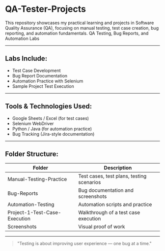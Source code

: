 # QA-Tester-Projects
This repository showcases my practical learning and projects in Software Quality Assurance (QA), focusing on manual testing, test case creation, bug reporting, and automation fundamentals.
QA Testing, Bug Reports, and Automation Labs

---

## Labs Include:
- Test Case Development  
- Bug Report Documentation  
- Automation Practice with Selenium  
- Sample Project Test Execution  

---

## Tools & Technologies Used:
- Google Sheets / Excel (for test cases)  
- Selenium WebDriver  
- Python / Java (for automation practice)  
- Bug Tracking (Jira-style documentation)

---

## Folder Structure:
| Folder | Description |
|--------|-------------|
| Manual-Testing-Practice | Test cases, test plans, testing scenarios |
| Bug-Reports | Bug documentation and screenshots |
| Automation-Testing | Automation scripts and practice |
| Project-1-Test-Case-Execution | Walkthrough of a test case execution |
| Screenshots | Visual proof of work |

---

> "Testing is about improving user experience — one bug at a time."
